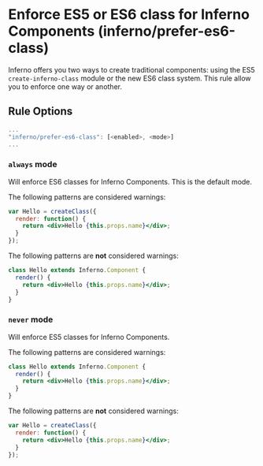 # Enforce ES5 or ES6 class for Inferno Components (inferno/prefer-es6-class)

Inferno offers you two ways to create traditional components: using the ES5 `create-inferno-class` module or the new ES6 class system. This rule allow you to enforce one way or another.

## Rule Options

```js
...
"inferno/prefer-es6-class": [<enabled>, <mode>]
...
```

### `always` mode

Will enforce ES6 classes for Inferno Components. This is the default mode.

The following patterns are considered warnings:

```jsx
var Hello = createClass({
  render: function() {
    return <div>Hello {this.props.name}</div>;
  }
});
```

The following patterns are **not** considered warnings:

```jsx
class Hello extends Inferno.Component {
  render() {
    return <div>Hello {this.props.name}</div>;
  }
}
```

### `never` mode

Will enforce ES5 classes for Inferno Components.

The following patterns are considered warnings:

```jsx
class Hello extends Inferno.Component {
  render() {
    return <div>Hello {this.props.name}</div>;
  }
}
```

The following patterns are **not** considered warnings:

```jsx
var Hello = createClass({
  render: function() {
    return <div>Hello {this.props.name}</div>;
  }
});
```
